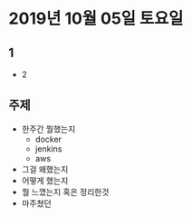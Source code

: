 # 2019년 10월 05일 토요일

## 1
* 2


## 주제
* 한주간 뭘했는지
  * docker
  * jenkins
  * aws
* 그걸 왜했는지
* 어떻게 했는지
* 뭘 느꼈는지 혹은 정리한것
* 마주쳤던 
